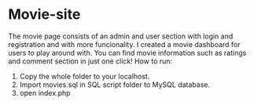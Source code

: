 # Movie-site
The movie page consists of an admin and user section with login and registration and with more funcionality.
I created a movie dashboard for users to play around with. You can find movie information such as ratings and comment section in just one click!
How to run:
1. Copy the whole folder to your localhost.
2. Import movies.sql in SQL script folder to MySQL database.
3. open index.php
